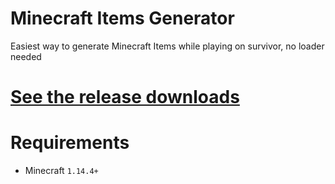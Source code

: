 # Minecraft Items Generator
Easiest way to generate Minecraft Items while playing on survivor,
no loader needed

# [See the release downloads][1]

# Requirements
* Minecraft `1.14.4+`

[1]: https://github.com/wlix32hacker/minecraft-items-generator/releases
